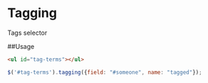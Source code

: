 Tagging
=======

Tags selector


##Usage
```html
<ul id="tag-terms"></ul>
```

```js
$('#tag-terms').tagging({field: "#someone", name: "tagged"});
```
